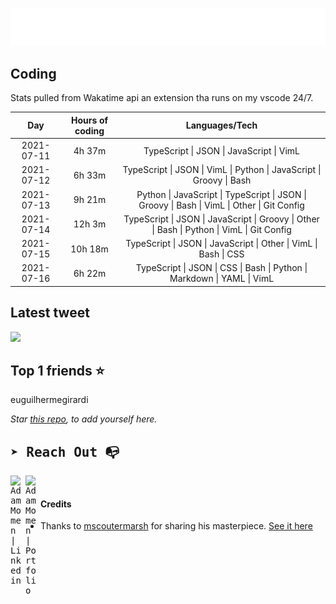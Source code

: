 
![test image size](/assets/welcome_message.gif)

## Coding
Stats pulled from Wakatime api an extension tha runs on my vscode 24/7.

|Day|Hours of coding|Languages/Tech|
|:-:|:-:|:-:|
|2021-07-11|4h 37m|TypeScript &#124; JSON &#124; JavaScript &#124; VimL|
|2021-07-12|6h 33m|TypeScript &#124; JSON &#124; VimL &#124; Python &#124; JavaScript &#124; Groovy &#124; Bash|
|2021-07-13|9h 21m|Python &#124; JavaScript &#124; TypeScript &#124; JSON &#124; Groovy &#124; Bash &#124; VimL &#124; Other &#124; Git Config|
|2021-07-14|12h 3m|TypeScript &#124; JSON &#124; JavaScript &#124; Groovy &#124; Other &#124; Bash &#124; Python &#124; VimL &#124; Git Config|
|2021-07-15|10h 18m|TypeScript &#124; JSON &#124; JavaScript &#124; Other &#124; VimL &#124; Bash &#124; CSS|
|2021-07-16|6h 22m|TypeScript &#124; JSON &#124; CSS &#124; Bash &#124; Python &#124; Markdown &#124; YAML &#124; VimL|

## Latest tweet
[<img src="<tweet-image-url>" width="400">](<tweet-url>)

## Top 1 friends ⭐️
euguilhermegirardi

*Star [this repo](https://github.com/AdamMomen/AdamMomen), to add yourself here.*


<samp>

## ➤ Reach Out :mailbox_with_no_mail:

>
  <a href="https://www.linkedin.com/in/adam-momen-99596275/">
     <img align="left" alt="Adam Momen | Linkedin" width="24px" src="./assets/Linkedin.svg" />
   </a>

   <a href="https://adammomen.com/">
     <img align="left" alt="Adam Momen | Portfolio" width="24px" src="./assets/web.svg" />
   </a>

</samp>

<br>

#### Credits
* Thanks to [mscoutermarsh](https://github.com/mscoutermarsh) for sharing his masterpiece. [See it here](https://github.com/mscoutermarsh/mscoutermarsh)